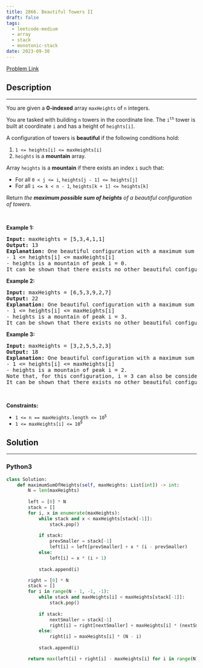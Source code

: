 ```yaml
---
title: 2866. Beautiful Towers II
draft: false
tags: 
  - leetcode-medium
  - array
  - stack
  - monotonic-stack
date: 2023-09-30
---
```


[Problem Link](https://leetcode.com/problems/beautiful-towers-ii/)

## Description

---
<p>You are given a <strong>0-indexed</strong> array <code>maxHeights</code> of <code>n</code> integers.</p>

<p>You are tasked with building <code>n</code> towers in the coordinate line. The <code>i<sup>th</sup></code> tower is built at coordinate <code>i</code> and has a height of <code>heights[i]</code>.</p>

<p>A configuration of towers is <strong>beautiful</strong> if the following conditions hold:</p>

<ol>
	<li><code>1 &lt;= heights[i] &lt;= maxHeights[i]</code></li>
	<li><code>heights</code> is a <strong>mountain</strong> array.</li>
</ol>

<p>Array <code>heights</code> is a <strong>mountain</strong> if there exists an index <code>i</code> such that:</p>

<ul>
	<li>For all <code>0 &lt; j &lt;= i</code>, <code>heights[j - 1] &lt;= heights[j]</code></li>
	<li>For all <code>i &lt;= k &lt; n - 1</code>, <code>heights[k + 1] &lt;= heights[k]</code></li>
</ul>

<p>Return <em>the <strong>maximum possible sum of heights</strong> of a beautiful configuration of towers</em>.</p>

<p>&nbsp;</p>
<p><strong class="example">Example 1:</strong></p>

<pre>
<strong>Input:</strong> maxHeights = [5,3,4,1,1]
<strong>Output:</strong> 13
<strong>Explanation:</strong> One beautiful configuration with a maximum sum is heights = [5,3,3,1,1]. This configuration is beautiful since:
- 1 &lt;= heights[i] &lt;= maxHeights[i]  
- heights is a mountain of peak i = 0.
It can be shown that there exists no other beautiful configuration with a sum of heights greater than 13.</pre>

<p><strong class="example">Example 2:</strong></p>

<pre>
<strong>Input:</strong> maxHeights = [6,5,3,9,2,7]
<strong>Output:</strong> 22
<strong>Explanation:</strong> One beautiful configuration with a maximum sum is heights = [3,3,3,9,2,2]. This configuration is beautiful since:
- 1 &lt;= heights[i] &lt;= maxHeights[i]
- heights is a mountain of peak i = 3.
It can be shown that there exists no other beautiful configuration with a sum of heights greater than 22.</pre>

<p><strong class="example">Example 3:</strong></p>

<pre>
<strong>Input:</strong> maxHeights = [3,2,5,5,2,3]
<strong>Output:</strong> 18
<strong>Explanation:</strong> One beautiful configuration with a maximum sum is heights = [2,2,5,5,2,2]. This configuration is beautiful since:
- 1 &lt;= heights[i] &lt;= maxHeights[i]
- heights is a mountain of peak i = 2. 
Note that, for this configuration, i = 3 can also be considered a peak.
It can be shown that there exists no other beautiful configuration with a sum of heights greater than 18.
</pre>

<p>&nbsp;</p>
<p><strong>Constraints:</strong></p>

<ul>
	<li><code>1 &lt;= n == maxHeights.length &lt;= 10<sup>5</sup></code></li>
	<li><code>1 &lt;= maxHeights[i] &lt;= 10<sup>9</sup></code></li>
</ul>


## Solution

---
### Python3
``` py title='beautiful-towers-ii'
class Solution:
    def maximumSumOfHeights(self, maxHeights: List[int]) -> int:
        N = len(maxHeights)
        
        left = [0] * N
        stack = []
        for i, x in enumerate(maxHeights):
            while stack and x < maxHeights[stack[-1]]:
                stack.pop()
            
            if stack:
                prevSmaller = stack[-1]
                left[i] = left[prevSmaller] + x * (i - prevSmaller)
            else:
                left[i] = x * (i + 1)
            
            stack.append(i)

        right = [0] * N
        stack = []
        for i in range(N - 1, -1, -1):
            while stack and maxHeights[i] < maxHeights[stack[-1]]:
                stack.pop()
            
            if stack:
                nextSmaller = stack[-1]
                right[i] = right[nextSmaller] + maxHeights[i] * (nextSmaller - i)
            else:
                right[i] = maxHeights[i] * (N - i)
            
            stack.append(i)

        return max(left[i] + right[i] - maxHeights[i] for i in range(N))
```


